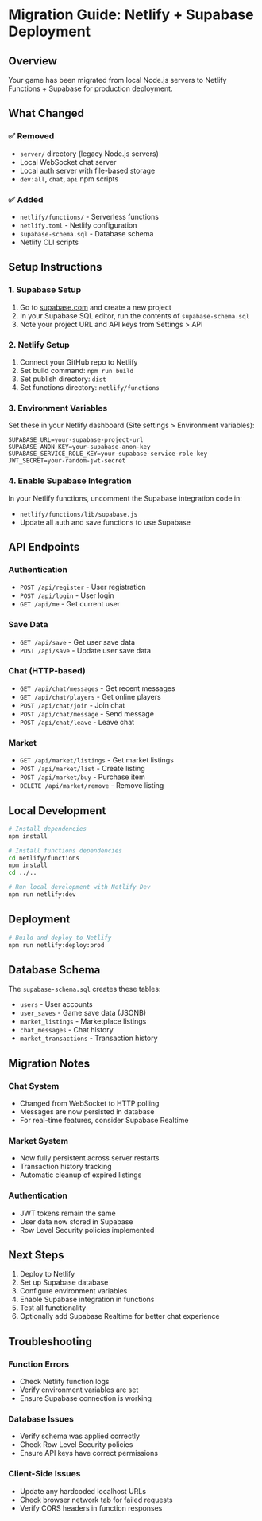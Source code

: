 # Migration Guide: Netlify + Supabase Deployment

## Overview
Your game has been migrated from local Node.js servers to Netlify Functions + Supabase for production deployment.

## What Changed

### ✅ **Removed**
- `server/` directory (legacy Node.js servers)
- Local WebSocket chat server
- Local auth server with file-based storage
- `dev:all`, `chat`, `api` npm scripts

### ✅ **Added**
- `netlify/functions/` - Serverless functions
- `netlify.toml` - Netlify configuration
- `supabase-schema.sql` - Database schema
- Netlify CLI scripts

## Setup Instructions

### 1. Supabase Setup

1. Go to [supabase.com](https://supabase.com) and create a new project
2. In your Supabase SQL editor, run the contents of `supabase-schema.sql`
3. Note your project URL and API keys from Settings > API

### 2. Netlify Setup

1. Connect your GitHub repo to Netlify
2. Set build command: `npm run build`
3. Set publish directory: `dist`
4. Set functions directory: `netlify/functions`

### 3. Environment Variables

Set these in your Netlify dashboard (Site settings > Environment variables):

```
SUPABASE_URL=your-supabase-project-url
SUPABASE_ANON_KEY=your-supabase-anon-key
SUPABASE_SERVICE_ROLE_KEY=your-supabase-service-role-key
JWT_SECRET=your-random-jwt-secret
```

### 4. Enable Supabase Integration

In your Netlify functions, uncomment the Supabase integration code in:
- `netlify/functions/lib/supabase.js`
- Update all auth and save functions to use Supabase

## API Endpoints

### Authentication
- `POST /api/register` - User registration
- `POST /api/login` - User login  
- `GET /api/me` - Get current user

### Save Data
- `GET /api/save` - Get user save data
- `POST /api/save` - Update user save data

### Chat (HTTP-based)
- `GET /api/chat/messages` - Get recent messages
- `GET /api/chat/players` - Get online players
- `POST /api/chat/join` - Join chat
- `POST /api/chat/message` - Send message
- `POST /api/chat/leave` - Leave chat

### Market
- `GET /api/market/listings` - Get market listings
- `POST /api/market/list` - Create listing
- `POST /api/market/buy` - Purchase item
- `DELETE /api/market/remove` - Remove listing

## Local Development

```bash
# Install dependencies
npm install

# Install functions dependencies
cd netlify/functions
npm install
cd ../..

# Run local development with Netlify Dev
npm run netlify:dev
```

## Deployment

```bash
# Build and deploy to Netlify
npm run netlify:deploy:prod
```

## Database Schema

The `supabase-schema.sql` creates these tables:
- `users` - User accounts
- `user_saves` - Game save data (JSONB)
- `market_listings` - Marketplace listings
- `chat_messages` - Chat history
- `market_transactions` - Transaction history

## Migration Notes

### Chat System
- Changed from WebSocket to HTTP polling
- Messages are now persisted in database
- For real-time features, consider Supabase Realtime

### Market System
- Now fully persistent across server restarts
- Transaction history tracking
- Automatic cleanup of expired listings

### Authentication
- JWT tokens remain the same
- User data now stored in Supabase
- Row Level Security policies implemented

## Next Steps

1. Deploy to Netlify
2. Set up Supabase database
3. Configure environment variables
4. Enable Supabase integration in functions
5. Test all functionality
6. Optionally add Supabase Realtime for better chat experience

## Troubleshooting

### Function Errors
- Check Netlify function logs
- Verify environment variables are set
- Ensure Supabase connection is working

### Database Issues
- Verify schema was applied correctly
- Check Row Level Security policies
- Ensure API keys have correct permissions

### Client-Side Issues  
- Update any hardcoded localhost URLs
- Check browser network tab for failed requests
- Verify CORS headers in function responses